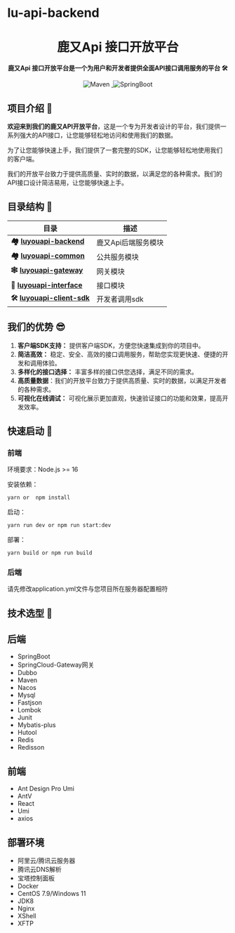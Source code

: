 # lu-api-backend

<h1 align="center">鹿又Api 接口开放平台</h1>
<p align="center"><strong>鹿又Api 接口开放平台是一个为用户和开发者提供全面API接口调用服务的平台 🛠</strong></p>
<div align="center">
<img alt="Maven" src="https://raster.shields.io/badge/Maven-3.8.1-red.svg"/>
<a target="_blank" href="https://www.oracle.com/technetwork/java/javase/downloads/index.html">
    <img alt="" src="https://img.shields.io/badge/JDK-1.8+-green.svg"/>
</a>
    <img alt="SpringBoot" src="https://raster.shields.io/badge/SpringBoot-2.7+-green.svg"/>
</div>


## 项目介绍 🙋

**欢迎来到我们的鹿又API开放平台**，这是一个专为开发者设计的平台，我们提供一系列强大的API接口，让您能够轻松地访问和使用我们的数据。

为了让您能够快速上手，我们提供了一套完整的SDK，让您能够轻松地使用我们的客户端。

我们的开放平台致力于提供高质量、实时的数据，以满足您的各种需求。我们的API接口设计简洁易用，让您能够快速上手。


## 目录结构 📑


| 目录                                                     | 描述               |
|--------------------------------------------------------| ------------------ |
| **🏘️ [luyouapi-backend](https://github.com/Utopia007/lu-api-backend/tree/main/lu-api-backend)**             | 鹿又Api后端服务模块 |
| **🏘️ [luyouapi-common](https://github.com/Utopia007/lu-api-backend/tree/main/lu-api-common)**               | 公共服务模块       |
| **🕸️ [luyouapi-gateway](https://github.com/Utopia007/lu-api-backend/tree/main/lu-api-gateway)**             | 网关模块           |
| **🔗 [luyouapi-interface](https://github.com/Utopia007/lu-api-backend/tree/main/lu-api-interface)**          | 接口模块           |
| **🛠 [luyouapi-client-sdk](https://github.com/Utopia007/lu-api-backend/tree/main/lu-api-client-sdk)** | 开发者调用sdk      |

## 我们的优势 😎

1. **客户端SDK支持：** 提供客户端SDK，方便您快速集成到你的项目中。
2. **简洁高效：** 稳定、安全、高效的接口调用服务，帮助您实现更快速、便捷的开发和调用体验。
3. **多样化的接口选择：** 丰富多样的接口供您选择，满足不同的需求。
4. **高质量数据**：我们的开放平台致力于提供高质量、实时的数据，以满足开发者的各种需求。
5. **可视化在线调试：** 可视化展示更加直观，快速验证接口的功能和效果，提高开发效率。



## 快速启动 🚀

### 前端

环境要求：Node.js >= 16

安装依赖：

```bash
yarn or  npm install
```

启动：

```bash
yarn run dev or npm run start:dev
```

部署：

```bash
yarn build or npm run build
```

### 后端

请先修改application.yml文件与您项目所在服务器配置相符

## 技术选型 🎯

## 后端

- SpringBoot
- SpringCloud-Gateway网关
- Dubbo
- Maven
- Nacos
- Mysql
- Fastjson
- Lombok
- Junit
- Mybatis-plus
- Hutool
- Redis
- Redisson

## 前端

- Ant Design Pro Umi
- AntV
- React
- Umi
- axios

## 部署环境

- 阿里云/腾讯云服务器
- 腾讯云DNS解析
- 宝塔控制面板
- Docker
- CentOS 7.9/Windows 11
- JDK8
- Nginx
- XShell
- XFTP
